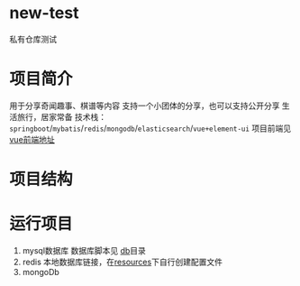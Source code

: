 # new-test
私有仓库测试

# 项目简介
用于分享奇闻趣事、棋谱等内容
支持一个小团体的分享，也可以支持公开分享
生活旅行，居家常备
技术栈：`springboot`/`mybatis`/`redis`/`mongodb`/`elasticsearch`/`vue+element-ui`
项目前端见 [vue前端地址](https://github.com/cliche-lu/my_history_vue.git)
# 项目结构



# 运行项目
1. mysql数据库 数据库脚本见 [db](db)目录
2. redis 本地数据库链接，在[resources](`resources`)下自行创建配置文件
3. mongoDb
